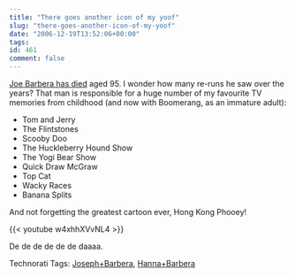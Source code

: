 ```yaml
---
title: "There goes another icon of my yoof"
slug: "there-goes-another-icon-of-my-yoof"
date: "2006-12-19T13:52:06+00:00"
tags:
id: 461
comment: false
---
```


[Joe Barbera has died](http://news.bbc.co.uk/2/hi/entertainment/6191999.stm) aged 95. I wonder how many re-runs he saw over the years? That man is responsible for a huge number of my favourite TV memories from childhood (and now with Boomerang, as an immature adult):

*   Tom and Jerry
*   The Flintstones
*   Scooby Doo
*   The Huckleberry Hound Show
*   The Yogi Bear Show
*   Quick Draw McGraw
*   Top Cat
*   Wacky Races
*   Banana Splits

And not forgetting the greatest cartoon ever, Hong Kong Phooey!

{{< youtube w4xhhXVvNL4 >}}

De de de de de de daaaa.

<span class="technoratitag">Technorati Tags: [Joseph+Barbera](http://www.technorati.com/tags/Joseph+Barbera), [Hanna+Barbera](http://www.technorati.com/tags/Hanna+Barbera)</span>
